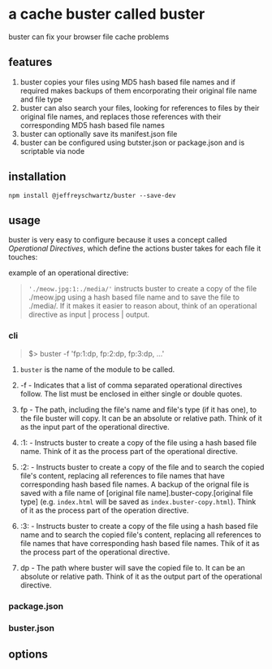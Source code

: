 # a cache buster called buster
buster can fix your browser file cache problems

## features
1. buster copies your files using MD5 hash based file names and if required makes backups of them encorporating their original file name  and file type
1. buster can also search your files, looking for references to files by their original file names, and replaces those references with their corresponding MD5 hash based file names
1. buster can optionally save its manifest.json file
1. buster can be configured using butster.json or package.json and is scriptable via node

## installation
`npm install @jeffreyschwartz/buster --save-dev`

## usage
buster is very easy to configure because it uses a concept called *Operational Directives*, which define the actions buster takes for each file it touches:

example of an operational directive:
>`'./meow.jpg:1:./media/'` instructs buster to create a copy of the file ./meow.jpg using a hash based file name and to save the file to ./media/. If it makes it easier to reason about, think of an operational directive as input | process | output.

### cli

>$> buster -f 'fp:1:dp, fp:2:dp, fp:3:dp, ...'

1. `buster` is the name of the module to be called.

1. -f - Indicates that a list of comma separated operational directives follow. The list must be enclosed in either single or double quotes. 

1. fp - The path, including the file's name and file's type (if it has one), to the file buster will copy. It can be an absolute or relative path. Think of it as the input part of the operational directive.

1. :1: - Instructs buster to create a copy of the file using a hash based file name. Think of it as the process part of the operational directive.

1. :2: - Instructs buster to create a copy of the file and to search the copied file's content, replacing all references to file names that have corresponding hash based file names. A backup of the orignal file is saved with a file name of [original file name].buster-copy.[original file type] (e.g. `index.html` will be saved as `index.buster-copy.html`). Think of it as the process part of the operation directive.

1. :3: - Instructs buster to create a copy of the file using a hash based file name and to search the copied file's content, replacing all references to file names that have corresponding hash based file names. Thik of it as the process part of the operational directive.

1. dp - The path where buster will save the copied file to. It can be an absolute or relative path. Think of it as the output part of the operational directive.

### package.json

### buster.json

## options